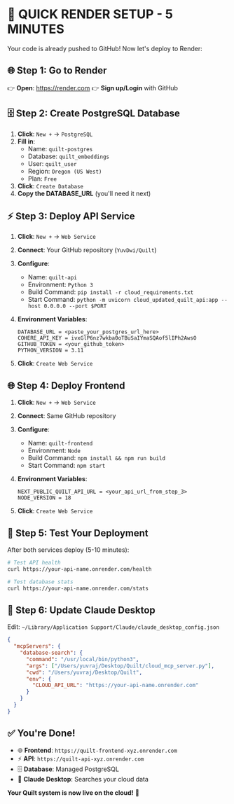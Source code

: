 # 🚀 QUICK RENDER SETUP - 5 MINUTES

Your code is already pushed to GitHub! Now let's deploy to Render:

## 🌐 **Step 1: Go to Render**
👉 **Open**: https://render.com
👉 **Sign up/Login** with GitHub

## 🗄️ **Step 2: Create PostgreSQL Database**

1. **Click**: `New +` → `PostgreSQL`
2. **Fill in**:
   - Name: `quilt-postgres`
   - Database: `quilt_embeddings` 
   - User: `quilt_user`
   - Region: `Oregon (US West)`
   - Plan: `Free`
3. **Click**: `Create Database`
4. **Copy the DATABASE_URL** (you'll need it next)

## ⚡ **Step 3: Deploy API Service**

1. **Click**: `New +` → `Web Service`
2. **Connect**: Your GitHub repository (`YuvDwi/Quilt`)
3. **Configure**:
   - Name: `quilt-api`
   - Environment: `Python 3`
   - Build Command: `pip install -r cloud_requirements.txt`
   - Start Command: `python -m uvicorn cloud_updated_quilt_api:app --host 0.0.0.0 --port $PORT`

4. **Environment Variables**:
   ```
   DATABASE_URL = <paste_your_postgres_url_here>
   COHERE_API_KEY = ivxGlP6nz7wkba0oTBuSaIYmaSQAof5lIPh2AwsO
   GITHUB_TOKEN = <your_github_token>
   PYTHON_VERSION = 3.11
   ```

5. **Click**: `Create Web Service`

## 🌐 **Step 4: Deploy Frontend**

1. **Click**: `New +` → `Web Service`
2. **Connect**: Same GitHub repository
3. **Configure**:
   - Name: `quilt-frontend`
   - Environment: `Node`
   - Build Command: `npm install && npm run build`
   - Start Command: `npm start`

4. **Environment Variables**:
   ```
   NEXT_PUBLIC_QUILT_API_URL = <your_api_url_from_step_3>
   NODE_VERSION = 18
   ```

5. **Click**: `Create Web Service`

## 🧪 **Step 5: Test Your Deployment**

After both services deploy (5-10 minutes):

```bash
# Test API health
curl https://your-api-name.onrender.com/health

# Test database stats  
curl https://your-api-name.onrender.com/stats
```

## 🤖 **Step 6: Update Claude Desktop**

Edit: `~/Library/Application Support/Claude/claude_desktop_config.json`

```json
{
  "mcpServers": {
    "database-search": {
      "command": "/usr/local/bin/python3",
      "args": ["/Users/yuvraj/Desktop/Quilt/cloud_mcp_server.py"],
      "cwd": "/Users/yuvraj/Desktop/Quilt",
      "env": {
        "CLOUD_API_URL": "https://your-api-name.onrender.com"
      }
    }
  }
}
```

## ✅ **You're Done!**

- 🌐 **Frontend**: `https://quilt-frontend-xyz.onrender.com`
- ⚡ **API**: `https://quilt-api-xyz.onrender.com` 
- 🗄️ **Database**: Managed PostgreSQL
- 🤖 **Claude Desktop**: Searches your cloud data

**Your Quilt system is now live on the cloud!** 🎉
